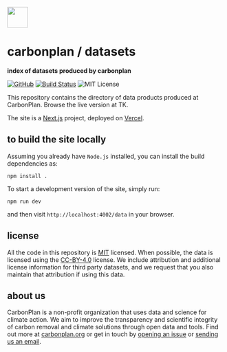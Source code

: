 <img
  src='https://carbonplan-assets.s3.amazonaws.com/monogram/dark-small.png'
  height='48'
/>

# carbonplan / datasets

**index of datasets produced by carbonplan**

[![GitHub][github-badge]][github]
[![Build Status]][actions]
![MIT License][]

[github]: https://github.com/carbonplan/data-catalog
[github-badge]: https://badgen.net/badge/-/github?icon=github&label
[build status]: https://github.com/carbonplan/data-catalog/actions/workflows/main.yml/badge.svg
[actions]: https://github.com/carbonplan/data-catalog/actions/workflows/main.yaml
[mit license]: https://badgen.net/badge/license/MIT/blue

This repository contains the directory of data products produced at CarbonPlan. Browse the live version at TK.

The site is a [Next.js](https://nextjs.org/) project, deployed on [Vercel](https://vercel.com/).

## to build the site locally

Assuming you already have `Node.js` installed, you can install the build dependencies as:

```shell
npm install .
```

To start a development version of the site, simply run:

```shell
npm run dev
```

and then visit `http://localhost:4002/data` in your browser.

## license

All the code in this repository is [MIT](https://choosealicense.com/licenses/mit/) licensed. When possible, the data is licensed using the [CC-BY-4.0](https://choosealicense.com/licenses/cc-by-4.0/) license. We include attribution and additional license information for third party datasets, and we request that you also maintain that attribution if using this data.

## about us

CarbonPlan is a non-profit organization that uses data and science for climate action. We aim to improve the transparency and scientific integrity of carbon removal and climate solutions through open data and tools. Find out more at [carbonplan.org](https://carbonplan.org/) or get in touch by [opening an issue](https://github.com/carbonplan/data-catalog/issues/new) or [sending us an email](mailto:hello@carbonplan.org).

